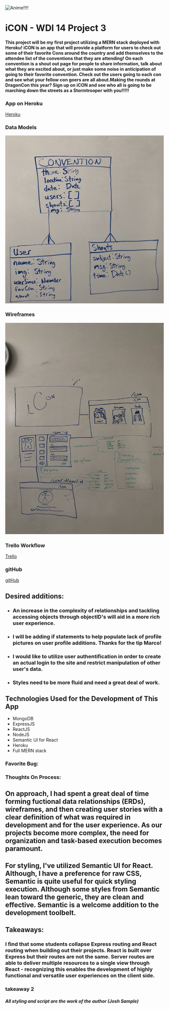 ![Anime!!!!](http://www.planwallpaper.com/static/images/1444014275-106dee95104209bb9436d6df2b6d5145.jpeg)

# iCON - WDI 14 Project 3
#### This project will be my first project utilizing a MERN stack deployed with Heroku! iCON is an app that will provide a platform for users to check out some of their favorite Cons around the country and add themselves to the attendee list of the conventions that they are attending! On each convention is a shout out page for people to share information, talk about what they are excited about, or just make some noise in anticipation of going to their favorite convention. Check out the users going to each con and see what your fellow con goers are all about.Making the rounds at DragonCon this year? Sign up on iCON and see who all is going to be marching down the streets as a Stormtrooper with you!!!!!

### App on Heroku
<a name="Heroku" href="https://calm-cove-34969.herokuapp.com/">
Heroku</a>

### Data Models

![ERDs](https://github.com/Saf3ty1nnumb3rs/MERNapp/blob/master/ProjectMaterials/erd.JPG)


### Wireframes

![Wireframe](https://github.com/Saf3ty1nnumb3rs/MERNapp/blob/master/ProjectMaterials/wireframe.JPG)

### Trello Workflow
<a name="Trello" href="https://trello.com/b/JJ23EuGJ/wdi-project-3">Trello</a>

### gitHub
<a name="git" href="https://github.com/Saf3ty1nnumb3rs/MERNapp">gitHub</a>

## Desired additions:

* ### An increase in the complexity of relationships and tackling accessing objects through objectID's will aid in a more rich user experience.

* ### I will be adding if statements to help populate lack of profile pictures on user profile additions. Thanks for the tip Marco!

* ### I would like to utilize user authentification in order to create an actual login to the site and restrict manipulation of other user's data.

* ### Styles need to be more fluid and need a great deal of work.


## Technologies Used for the Development of This App

* MongoDB
* ExpressJS
* ReactJS
* NodeJS
* Semantic UI for React
* Heroku
* Full MERN stack

### Favorite Bug:

### Thoughts On Process:
## On approach, I had spent a great deal of time forming fuctional data relationships (ERDs), wireframes, and then creating user stories with a clear definition of what was required in development and for the user experience. As our projects become more complex, the need for organization and task-based execution becomes paramount.
## For styling, I've utilized Semantic UI for React. Although, I have a preference for raw CSS, Semantic is quite useful for quick styling execution. Although some styles from Semantic lean toward the generic, they are clean and effective. Semantic is a welcome addition to the development toolbelt.

## Takeaways:

### I find that some students collapse Express routing and React routing when building out their projects. React is built over Express but their routes are not the same. Server routes are able to deliver multiple resources to a single view through React - recognizing this enables the development of highly functional and versatile user experiences on the client side.

### takeaway 2


##### All styling and script are the work of the author (Josh Sample) 